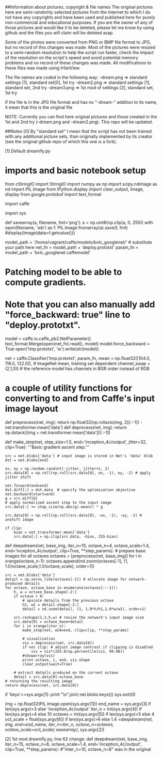 ##Information about pictures, copyright & file names
The original pictures here are semi-randomly selected pictures from the Internet to which I do not have any copyrights and have been used and published here for purely non-commercial and educational purposes. If you are the owner of any of those pictures and would like it to be deleted, please let me know by using github and the files you will claim will be deleted asap.

Some of the photos were converted from PNG or BMP file format to JPG, but no record of this changes was made. Most of the pictures were resized to a semi-random resolution to help the script run faster, check the impact of the resolution on the script's speed and avoid potential memory problems and no record of these changes was made. All modifications to these files was made using IrfanView.


The file names are coded in the following way:
-dream.png => standard settings [1], standard set[0], 1st try
-dream2.png => standard settings [1], standard set, 2nd try
-dream3.png => 1st mod of settings [2], standard set, 1st try

If the file is in the JPG file format and has no "-dream-" addition to its name, it mean that this is the original file

NOTE: Currently you can find here original pictures and those created in the 1st and 2nd try (-dream.png and -dream2.png). This repo will be updated.

##Notes
[0] By "standard set" I mean that the script has not been trained with any additional picture sets, than originally implemented by its creator (see the original github repo of which this one is a fork).

[1] Default dreamify.py

# imports and basic notebook setup
from cStringIO import StringIO
import numpy as np
import scipy.ndimage as nd
import PIL.Image
from IPython.display import clear_output, Image, display
from google.protobuf import text_format

import caffe

import sys

def savearray(a, filename, fmt='png'):
    a = np.uint8(np.clip(a, 0, 255))
    with open(filename, 'wb') as f:
        PIL.Image.fromarray(a).save(f, fmt)
        #display(Image(data=f.getvalue()))

model_path = '/home/vagrant/caffe/models/bvlc_googlenet/' # substitute your path here
net_fn   = model_path + 'deploy.prototxt'
param_fn = model_path + 'bvlc_googlenet.caffemodel'

# Patching model to be able to compute gradients.
# Note that you can also manually add "force_backward: true" line to "deploy.prototxt".
model = caffe.io.caffe_pb2.NetParameter()
text_format.Merge(open(net_fn).read(), model)
model.force_backward = True
open('tmp.prototxt', 'w').write(str(model))

net = caffe.Classifier('tmp.prototxt', param_fn,
                       mean = np.float32([104.0, 116.0, 122.0]), # ImageNet mean, training set dependent
                       channel_swap = (2,1,0)) # the reference model has channels in BGR order instead of RGB

# a couple of utility functions for converting to and from Caffe's input image layout
def preprocess(net, img):
    return np.float32(np.rollaxis(img, 2)[::-1]) - net.transformer.mean['data']
def deprocess(net, img):
    return np.dstack((img + net.transformer.mean['data'])[::-1])

def make_step(net, step_size=1.5, end='inception_4c/output', jitter=32, clip=True):
    '''Basic gradient ascent step.'''

    src = net.blobs['data'] # input image is stored in Net's 'data' blob
    dst = net.blobs[end]

    ox, oy = np.random.randint(-jitter, jitter+1, 2)
    src.data[0] = np.roll(np.roll(src.data[0], ox, -1), oy, -2) # apply jitter shift

    net.forward(end=end)
    dst.diff[:] = dst.data  # specify the optimization objective
    net.backward(start=end)
    g = src.diff[0]
    # apply normalized ascent step to the input image
    src.data[:] += step_size/np.abs(g).mean() * g

    src.data[0] = np.roll(np.roll(src.data[0], -ox, -1), -oy, -2) # unshift image

    if clip:
        bias = net.transformer.mean['data']
        src.data[:] = np.clip(src.data, -bias, 255-bias)

def deepdream(net, base_img, iter_n=10, octave_n=4, octave_scale=1.4, end='inception_4c/output', clip=True, **step_params):
    # prepare base images for all octaves
    octaves = [preprocess(net, base_img)]
    for i in xrange(octave_n-1):
        octaves.append(nd.zoom(octaves[-1], (1, 1.0/octave_scale,1.0/octave_scale), order=1))

    src = net.blobs['data']
    detail = np.zeros_like(octaves[-1]) # allocate image for network-produced details
    for octave, octave_base in enumerate(octaves[::-1]):
        h, w = octave_base.shape[-2:]
        if octave > 0:
            # upscale details from the previous octave
            h1, w1 = detail.shape[-2:]
            detail = nd.zoom(detail, (1, 1.0*h/h1,1.0*w/w1), order=1)

        src.reshape(1,3,h,w) # resize the network's input image size
        src.data[0] = octave_base+detail
        for i in xrange(iter_n):
            make_step(net, end=end, clip=clip, **step_params)

            # visualization
            vis = deprocess(net, src.data[0])
            if not clip: # adjust image contrast if clipping is disabled
                vis = vis*(255.0/np.percentile(vis, 99.98))
            #showarray(vis)
            print octave, i, end, vis.shape
            clear_output(wait=True)

        # extract details produced on the current octave
        detail = src.data[0]-octave_base
    # returning the resulting image
    return deprocess(net, src.data[0])

if 'keys'==sys.argv[1]:
    print "\n".join( net.blobs.keys())
    sys.exit(0)

img = np.float32(PIL.Image.open(sys.argv[1]))
end_name = sys.argv[3] if len(sys.argv)>3 else 'inception_4c/output'
iter_n = int(sys.argv[4]) if len(sys.argv)>4 else 10
octaves = int(sys.argv[5]) if len(sys.argv)>5 else 4
oct_scale = float(sys.argv[6]) if len(sys.argv)>6 else 1.4
_=deepdream(net, img, end=end_name, iter_n=iter_n, octave_n=octaves, octave_scale=oct_scale)
savearray(_, sys.argv[2])


[2] 1st mod dreamify.py, line 62 change:
def deepdream(net, base_img, iter_n=15, octave_n=8, octave_scale=1.4, end='inception_4c/output', clip=True, **step_params): #"inter_n=10, octave_n=8" was in the original
